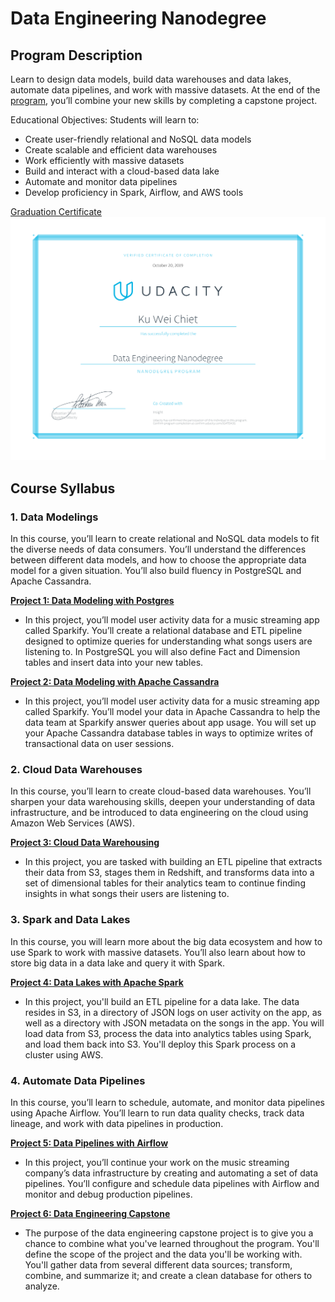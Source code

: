 # Data Engineering Nanodegree

## Program Description

Learn to design data models, build data warehouses and data lakes, automate data pipelines, and work with massive datasets. At the end of the [program](https://www.udacity.com/course/data-engineer-nanodegree--nd027), you’ll combine your new skills by completing a capstone project.  

Educational Objectives: Students will learn to:  
*  Create user-friendly relational and NoSQL data models  
*  Create scalable and efficient data warehouses  
*  Work efficiently with massive datasets  
*  Build and interact with a cloud-based data lake  
*  Automate and monitor data pipelines  
*  Develop proficiency in Spark, Airflow, and AWS tools

[Graduation Certificate](https://confirm.udacity.com/JG4TDA3G)
<img src="./images/certificate.svg">

## Course Syllabus
### 1. Data Modelings
In this course, you’ll learn to create relational and NoSQL data models to fit the diverse needs of data
consumers. You’ll understand the differences between different data models, and how to choose the
appropriate data model for a given situation. You’ll also build fluency in PostgreSQL and Apache Cassandra.

**[Project 1: Data Modeling with Postgres](./01_Data_Modeling_with_Postgres)**
* In this project, you’ll model user activity data for a music streaming app called Sparkify. You’ll create a relational database and ETL pipeline designed to optimize queries for understanding what songs users are listening to. In PostgreSQL you will also define Fact and Dimension tables and insert data into your new tables.  

**[Project 2: Data Modeling with Apache Cassandra](./02_Data_Modeling_with_Cassandra)**
* In this project, you’ll model user activity data for a music streaming app called Sparkify. You’ll model your data in Apache Cassandra to help the data team at Sparkify answer queries about app usage. You will set up your Apache Cassandra database tables in ways to optimize writes of transactional data on user sessions.  

### 2. Cloud Data Warehouses  
In this course, you’ll learn to create cloud-based data warehouses. You’ll sharpen your data warehousing skills, deepen your understanding of data infrastructure, and be introduced to data engineering on the cloud using Amazon Web Services (AWS).  

**[Project 3: Cloud Data Warehousing](./03_Data_Warehouse)**
* In this project, you are tasked with building an ETL pipeline that extracts their data from S3, stages them in Redshift, and transforms data into a set of dimensional tables for their analytics team to continue finding insights in what songs their users are listening to.  


### 3. Spark and Data Lakes
In this course, you will learn more about the big data ecosystem and how to use Spark to work with
massive datasets. You’ll also learn about how to store big data in a data lake and query it with Spark.  

**[Project 4: Data Lakes with Apache Spark](./04_Data_Lake)**
* In this project, you'll build an ETL pipeline for a data lake. The data resides in S3, in a directory of JSON logs on user activity on the app, as well as a directory with JSON metadata on the songs in the app. You will load data from S3, process the data into analytics tables using Spark, and load them back into S3. You'll deploy this Spark process on a cluster using AWS.  


### 4. Automate Data Pipelines  
In this course, you’ll learn to schedule, automate, and monitor data pipelines using Apache Airflow. You’ll learn to run data quality checks, track data lineage, and work with data pipelines in production.  

**[Project 5: Data Pipelines with Airflow](./05_Data_Pipelines)**
* In this project, you’ll continue your work on the music streaming company’s data infrastructure by creating and automating a set of data pipelines. You’ll configure and schedule data pipelines with Airflow and monitor and debug production pipelines.

**[Project 6: Data Engineering Capstone](./06_Capstone)**
* The purpose of the data engineering capstone project is to give you a chance to combine what you've learned throughout the program. You'll define the scope of the project and the data you'll be working with. You'll gather data from several different data sources; transform, combine, and summarize it; and create a clean database for others to analyze.
